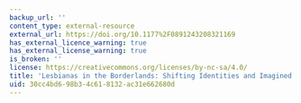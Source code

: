 ```yaml
---
backup_url: ''
content_type: external-resource
external_url: https://doi.org/10.1177%2F0891243208321169
has_external_licence_warning: true
has_external_license_warning: true
is_broken: ''
license: https://creativecommons.org/licenses/by-nc-sa/4.0/
title: 'Lesbianas in the Borderlands: Shifting Identities and Imagined Communities'
uid: 30cc4bd6-98b3-4c61-8132-ac31e662680d
---
```

